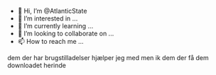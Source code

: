 - 👋 Hi, I’m @AtlanticState
- 👀 I’m interested in ...
- 🌱 I’m currently learning ...
- 💞️ I’m looking to collaborate on ...
- 📫 How to reach me ...

<!---
AtlanticState/AtlanticState is a ✨ special ✨ repository because its `README.md` (this file) appears on your GitHub profile.
You can click the Preview link to take a look at your changes.
--->



dem der har brugstilladelser hjælper jeg med men ik dem der få dem downloadet herinde



